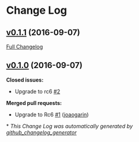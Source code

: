 # Change Log

## [v0.1.1](https://github.com/joaogarin/carte-blanche-angular2/tree/v0.1.1) (2016-09-07)
[Full Changelog](https://github.com/joaogarin/carte-blanche-angular2/compare/v0.1.0...v0.1.1)

## [v0.1.0](https://github.com/joaogarin/carte-blanche-angular2/tree/v0.1.0) (2016-09-07)
**Closed issues:**

- Upgrade to rc6 [\#2](https://github.com/joaogarin/carte-blanche-angular2/issues/2)

**Merged pull requests:**

- Upgrade to Rc6 [\#1](https://github.com/joaogarin/carte-blanche-angular2/pull/1) ([joaogarin](https://github.com/joaogarin))



\* *This Change Log was automatically generated by [github_changelog_generator](https://github.com/skywinder/Github-Changelog-Generator)*